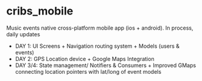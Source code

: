 # cribs_mobile
Music events native cross-platform mobile app (ios + android). In process, daily updates

- DAY 1: UI Screens + Navigation routing system + Models (users & events)
- DAY 2: GPS Location device + Google Maps Integration
- DAY 3/4: State management/ Notifiers & Consumers + Improved GMaps connecting location pointers with lat/long of event models 

